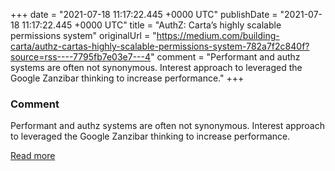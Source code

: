 
+++
date = "2021-07-18 11:17:22.445 +0000 UTC"
publishDate = "2021-07-18 11:17:22.445 +0000 UTC"
title = "AuthZ: Carta’s highly scalable permissions system"
originalUrl = "https://medium.com/building-carta/authz-cartas-highly-scalable-permissions-system-782a7f2c840f?source=rss----7795fb7e03e7---4"
comment = "Performant and authz systems are often not synonymous. Interest approach to leveraged the Google Zanzibar thinking to increase performance."
+++

### Comment

Performant and authz systems are often not synonymous. Interest approach to leveraged the Google Zanzibar thinking to increase performance.

[Read more](https://medium.com/building-carta/authz-cartas-highly-scalable-permissions-system-782a7f2c840f?source=rss----7795fb7e03e7---4)
